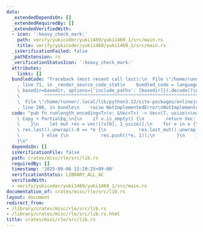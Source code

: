 ```yaml
---
data:
  _extendedDependsOn: []
  _extendedRequiredBy: []
  _extendedVerifiedWith:
  - icon: ':heavy_check_mark:'
    path: verify/yukicoder/yuki1469/yuki1469_1/src/main.rs
    title: verify/yukicoder/yuki1469/yuki1469_1/src/main.rs
  _isVerificationFailed: false
  _pathExtension: rs
  _verificationStatusIcon: ':heavy_check_mark:'
  attributes:
    links: []
  bundledCode: "Traceback (most recent call last):\n  File \"/home/runner/.local/lib/python3.12/site-packages/onlinejudge_verify/documentation/build.py\"\
    , line 71, in _render_source_code_stat\n    bundled_code = language.bundle(stat.path,\
    \ basedir=basedir, options={'include_paths': [basedir]}).decode()\n          \
    \         ^^^^^^^^^^^^^^^^^^^^^^^^^^^^^^^^^^^^^^^^^^^^^^^^^^^^^^^^^^^^^^^^^^^^^^^^^^^^^^^^^\n\
    \  File \"/home/runner/.local/lib/python3.12/site-packages/onlinejudge_verify/languages/rust.py\"\
    , line 288, in bundle\n    raise NotImplementedError\nNotImplementedError\n"
  code: "pub fn runlength_encoding<T>(v: &Vec<T>) -> Vec<(T, usize)>\nwhere\n    T:\
    \ Copy + PartialEq,\n{\n    if v.is_empty() {\n        return Vec::<(T, usize)>::new();\n\
    \    }\n    let mut res = vec![(v[0], 1_usize)];\n    for e in v {\n        if\
    \ res.last().unwrap().0 == *e {\n            res.last_mut().unwrap().1 += 1;\n\
    \        } else {\n            res.push((*e, 1));\n        }\n    }\n    res\n\
    }\n"
  dependsOn: []
  isVerificationFile: false
  path: crates/misc/rle/src/lib.rs
  requiredBy: []
  timestamp: '2025-09-06 15:29:25+09:00'
  verificationStatus: LIBRARY_ALL_AC
  verifiedWith:
  - verify/yukicoder/yuki1469/yuki1469_1/src/main.rs
documentation_of: crates/misc/rle/src/lib.rs
layout: document
redirect_from:
- /library/crates/misc/rle/src/lib.rs
- /library/crates/misc/rle/src/lib.rs.html
title: crates/misc/rle/src/lib.rs
---
```

